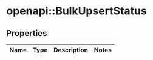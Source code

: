 # openapi::BulkUpsertStatus


## Properties
Name | Type | Description | Notes
------------ | ------------- | ------------- | -------------


